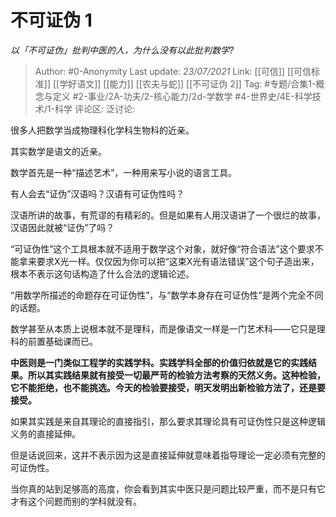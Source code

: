 # 不可证伪 1
*以「不可证伪」批判中医的人，为什么没有以此批判数学?*

> Author: #0-Anonymity
> Last update: *23/07/2021*
> Link: [[可信]] [[可信标准]] [[学好语文]] [[能力]] [[农夫与蛇]] [[不可证伪 2]]
> Tag: #专题/合集1-概念与定义 #2-事业/2A-功夫/2-核心能力/2d-学数学 #4-世界史/4E-科学技术/1-科学
> 评论区:
> 泛讨论:

很多人把数学当成物理科化学科生物科的近亲。

其实数学是语文的近亲。

数学首先是一种“描述艺术”，一种用来写小说的语言工具。

有人会去“证伪”汉语吗？汉语有可证伪性吗？

汉语所讲的故事，有荒谬的有精彩的。但是如果有人用汉语讲了一个很烂的故事，汉语因此就被“证伪”了吗？

“可证伪性”这个工具根本就不适用于数学这个对象，就好像“符合语法”这个要求不能拿来要求X光一样。仅仅因为你可以把“这束X光有语法错误”这个句子造出来，根本不表示这句话构造了什么合法的逻辑论述。

“用数学所描述的命题存在可证伪性”，与“数学本身存在可证伪性”是两个完全不同的话题。

数学甚至从本质上说根本就不是理科，而是像语文一样是一门艺术科——它只是理科的前置基础课而已。

**中医则是一门类似工程学的实践学科。实践学科全部的价值归依就是它的实践结果。所以其实践结果就有接受一切最严苛的检验方法考察的天然义务。这种检验，它不能拒绝，也不能挑选。今天的检验要接受，明天发明出新检验方法了，还是要接受。**

如果其实践是来自其理论的直接指引，那么要求其理论具有可证伪性只是这种逻辑义务的直接延伸。

但是话说回来，这并不表示因为这是直接延伸就意味着指导理论一定必须有完整的可证伪性。

当你真的站到足够高的高度，你会看到其实中医只是问题比较严重，而不是只有它才有这个问题而别的学科就没有。
